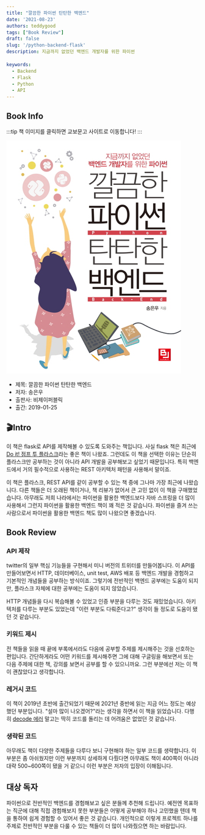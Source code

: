 ```yaml
---
title: "깔끔한 파이썬 탄탄한 백엔드"
date: '2021-08-23'
authors: teddygood
tags: ["Book Review"]
draft: false
slug: '/python-backend-flask'
description: 지금까지 없었던 백엔드 개발자를 위한 파이썬

keywords:
  - Backend
  - Flask
  - Python
  - API
---
```


## Book Info

:::tip
책 이미지를 클릭하면 교보문고 사이트로 이동합니다!
:::

[![책](../assets/review/python-backend.jpg)](http://www.kyobobook.co.kr/product/detailViewKor.laf?ejkGb=KOR&mallGb=KOR&barcode=9791186697757&orderClick=LEa&Kc=)

- 제목: 깔끔한 파이썬 탄탄한 백엔드
- 저자: 송은우
- 출판사: 비제이퍼블릭
- 출간: 2019-01-25

<!--truncate-->

## 🎬Intro

이 책은 flask로 API를 제작해볼 수 있도록 도와주는 책입니다. 사실 flask 책은 최근에 [Do it! 점프 투 플라스크](http://www.kyobobook.co.kr/product/detailViewKor.laf?ejkGb=KOR&mallGb=KOR&barcode=9791163031970&orderClick=LEa&Kc=)라는 좋은 책이 나왔죠. 그런데도 이 책을 선택한 이유는 단순히 플라스크만 공부하는 것이 아니라 API 개발을 공부해보고 싶었기 때문입니다. 특히 백엔드에서 거의 필수적으로 사용하는 REST 아키텍처 패턴을 사용해서 말이죠.

이 책은 플라스크, REST API를 같이 공부할 수 있는 책 중에 그나마 가장 최근에 나왔습니다. 다른 책들은 더 오래된 책이거나, 책 리뷰가 없어서 큰 고민 없이 이 책을 구매했었습니다. 아무래도 저희 나라에서는 파이썬을 활용한 백엔드보다 자바 스프링을 더 많이 사용해서 그런지 파이썬을 활용한 백엔드 책이 꽤 적은 것 같습니다. 파이썬을 즐겨 쓰는 사람으로서 파이썬을 활용한 백엔드 책도 많이 나왔으면 좋겠습니다.

## Book Review

### API 제작

twitter의 일부 핵심 기능들을 구현해서 미니 버전의 트위터를 만들어봅니다. 이 API를 만들어보면서 HTTP, 데이터베이스, unit test, AWS 배포 등 백엔드 개발을 경험하고 기본적인 개념들을 공부하는 방식이죠. 그렇기에 전반적인 백엔드 공부에는 도움이 되지만, 플라스크 자체에 대한 공부에는 도움이 되지 않았습니다. 

HTTP 개념들을 다시 복습해볼 수 있었고 인증 부분을 다루는 것도 재밌었습니다. 아키텍처를 다루는 부분도 있었는데 "이런 부분도 다뤄준다고?" 생각이 들 정도로 도움이 됐던 것 같습니다. 

### 키워드 제시

전 책들을 읽을 때 끝에 부록에서라도 다음에 공부할 주제를 제시해주는 것을 선호하는 편입니다. 간단하게라도 어떤 키워드를 제시해주면 그에 대해 구글링을 해보면서 또는 다음 주제에 대한 책, 강의를 보면서 공부를 할 수 있으니까요. 그런 부분에선 저는 이 책이 괜찮았다고 생각합니다. 

### 레거시 코드

이 책이 2019년 초반에 출간되었기 때문에 2021년 중반에 읽는 지금 어느 정도는 예상했던 부분입니다. "설마 많이 나오겠어?"라는 생각을 하면서 이 책을 읽었습니다. 다행히 [decode 에러](https://teddygood.github.io/python/AttributeError-str-decode/) 말고는 딱히 코드를 돌리는 데 어려움은 없었던 것 같습니다. 

### 생략된 코드

아무래도 책이 다양한 주제들을 다루다 보니 구현해야 하는 일부 코드를 생략합니다. 이 부분은 좀 아쉬웠지만 이런 부분까지 상세하게 다뤘다면 아무래도 책이 400쪽이 아니라 대략 500~600쪽이 됐을 거 같으니 이런 부분은 저자의 입장이 이해됩니다.

## 대상 독자 

파이썬으로 전반적인 백엔드를 경험해보고 싶은 분들께 추천해 드립니다. 예전엔 목표하는 직군에 대해 직접 경험해보지 못한 부분들은 어떻게 공부해야 하나 고민했을 텐데 책을 통하여 쉽게 경험할 수 있어서 좋은 것 같습니다. 개인적으로 이렇게 프로젝트 하나를 주제로 전반적인 부분을 다룰 수 있는 책들이 더 많이 나와줬으면 하는 바람입니다. 